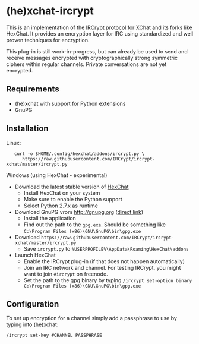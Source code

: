(he)xchat-ircrypt
=================

This is an implementation of the [IRCrypt protocol
](https://github.com/IRCrypt/documentation) for XChat and its forks like
HexChat. It provides an encryption layer for IRC using standardized and well
proven techniques for encryption.

This plug-in is still work-in-progress, but can already be used to send and
receive messages encrypted with cryptographically strong symmetric ciphers
within regular channels. Private conversations are not yet encrypted.


Requirements
------------

 - (he)xchat with support for Python extensions
 - GnuPG


Installation
------------

Linux:

```
   curl -o $HOME/.config/hexchat/addons/ircrypt.py \
      https://raw.githubusercontent.com/IRCrypt/ircrypt-xchat/master/ircrypt.py
```

Windows (using HexChat - experimental)

 - Download the latest stable version of [HexChat](http://hexchat.github.io/downloads.html)
    - Install HexChat on your system
    - Make sure to enable the Python support
    - Select Python 2.7.x as runtime
 - Download GnuPG vrom <http://gnupg.org> ([direct link](http://mirrors.dotsrc.org/gcrypt/binary/))
    - Install the application
    - Find out the path to the `gpg.exe`. Should be something like 
      `C:\Program Files (x86)\GNU\GnuPG\bin\gpg.exe`
 - Download `https://raw.githubusercontent.com/IRCrypt/ircrypt-xchat/master/ircrypt.py`
    - Save `ircrypt.py` to `%USERPROFILE%\AppData\Roaming\HexChat\addons`
 - Launch HexChat
    - Enable the IRCrypt plug-in (if that does not happen automatically)
    - Join an IRC network and channel. For testing IRCrypt, you might want to
      join `#ircrypt` on freenode.
    - Set the path to the gpg binary by typing
      `/ircrypt set-option binary C:\Program Files (x86)\GNU\GnuPG\bin\gpg.exe`


Configuration
-------------

To set up encryption for a channel simply add a passphrase to use by typing
into (he)xchat:

```
/ircrypt set-key #CHANNEL PASSPHRASE
```
